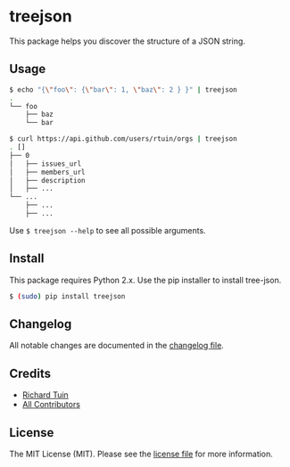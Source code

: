 # treejson

This package helps you discover the structure of a JSON string.

## Usage

```bash
$ echo "{\"foo\": {\"bar\": 1, \"baz\": 2 } }" | treejson
.
└── foo
    ├── baz
    └── bar

$ curl https://api.github.com/users/rtuin/orgs | treejson
. []
├── 0
│   ├── issues_url
│   ├── members_url
│   ├── description
│   ├── ...
└── ...
    ├── ...
    ├── ...
```

Use `$ treejson --help` to see all possible arguments.

## Install

This package requires Python 2.x.
Use the pip installer to install tree-json.

``` bash
$ (sudo) pip install treejson
```

## Changelog

All notable changes are documented in the [changelog file](CHANGELOG.md).

## Credits

- [Richard Tuin](https://github.com/rtuin)
- [All Contributors](../../contributors)

## License

The MIT License (MIT). Please see the [license file](LICENSE) for more information.
